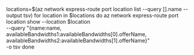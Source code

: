 locations=$(az network express-route port location list --query [].name --output tsv)
for location in $locations
do
az network express-route port location show --location $location \
--query "{name:name, availableBandwidths1:availableBandwidths[0].offerName, availableBandwidths2:availableBandwidths[1].offerName}" \
-o tsv
done
